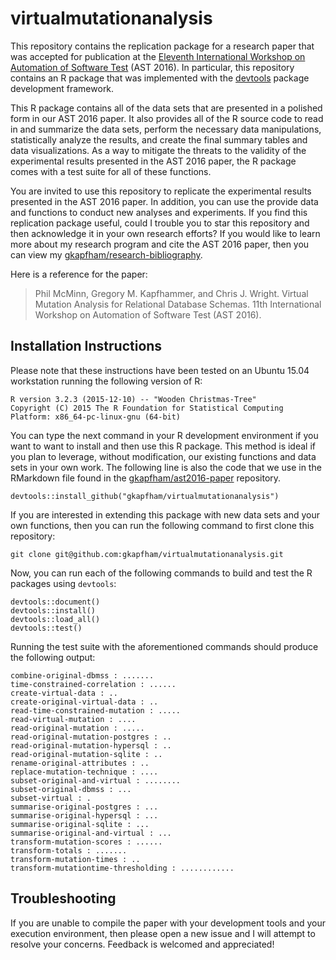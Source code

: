 # virtualmutationanalysis

This repository contains the replication package for a research paper that was accepted for publication at the [Eleventh
International Workshop on Automation of Software Test](http://tech.brookes.ac.uk/AST2016/) (AST 2016). In particular,
this repository contains an R package that was implemented with the [devtools](http://github.com/hadley/devtools)
package development framework.

This R package contains all of the data sets that are presented in a polished form in our AST 2016 paper.  It also
provides all of the R source code to read in and summarize the data sets, perform the necessary data manipulations,
statistically analyze the results, and create the final summary tables and data visualizations. As a way to mitigate the
threats to the validity of the experimental results presented in the AST 2016 paper, the R package comes with a test
suite for all of these functions.

You are invited to use this repository to replicate the experimental results presented in the AST 2016 paper. In
addition, you can use the provide data and functions to conduct new analyses and experiments.  If you find this
replication package useful, could I trouble you to star this repository and then acknowledge it in your own research
efforts?  If you would like to learn more about my research program and cite the AST 2016 paper, then you can view my
[gkapfham/research-bibliography](https://github.com/gkapfham/research-bibliography).

Here is a reference for the paper:

> Phil McMinn, Gregory M. Kapfhammer, and Chris J. Wright.
> Virtual Mutation Analysis for Relational Database Schemas.
> 11th International Workshop on Automation of Software Test (AST 2016).

## Installation Instructions

Please note that these instructions have been tested on an Ubuntu 15.04 workstation running the following version of R:

```shell
R version 3.2.3 (2015-12-10) -- "Wooden Christmas-Tree"
Copyright (C) 2015 The R Foundation for Statistical Computing
Platform: x86_64-pc-linux-gnu (64-bit)
```

You can type the next command in your R development environment if you want to want to install and then use this R
package. This method is ideal if you plan to leverage, without modification, our existing functions and data sets in
your own work. The following line is also the code that we use in the RMarkdown file found in the
[gkapfham/ast2016-paper](http://github.com/gkapfham/ast2016-paper) repository.

```shell
devtools::install_github("gkapfham/virtualmutationanalysis")
```

If you are interested in extending this package with new data sets and your own functions, then you can run the
following command to first clone this repository:

```shell
git clone git@github.com:gkapfham/virtualmutationanalysis.git
```

Now, you can run each of the following commands to build and test the R packages using `devtools`:

```shell
devtools::document()
devtools::install()
devtools::load_all()
devtools::test()
```

Running the test suite with the aforementioned commands should produce the following output:

```shell
combine-original-dbmss : .......
time-constrained-correlation : ......
create-virtual-data : ..
create-original-virtual-data : ..
read-time-constrained-mutation : .....
read-virtual-mutation : ....
read-original-mutation : .....
read-original-mutation-postgres : ..
read-original-mutation-hypersql : ..
read-original-mutation-sqlite : ..
rename-original-attributes : ..
replace-mutation-technique : ....
subset-original-and-virtual : ........
subset-original-dbmss : ...
subset-virtual : .
summarise-original-postgres : ...
summarise-original-hypersql : ...
summarise-original-sqlite : ...
summarise-original-and-virtual : ...
transform-mutation-scores : ......
transform-totals : .......
transform-mutation-times : ..
transform-mutationtime-thresholding : ............
```

## Troubleshooting

If you are unable to compile the paper with your development tools and your execution environment, then please open a
new issue and I will attempt to resolve your concerns. Feedback is welcomed and appreciated!
